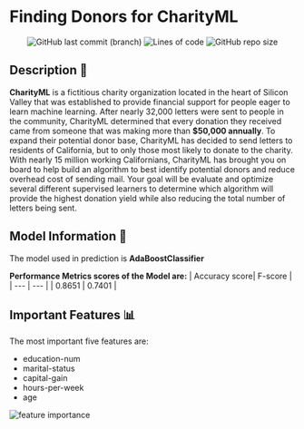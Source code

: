 # Finding Donors for CharityML

<div align="center">
   
   ![GitHub last commit (branch)](https://img.shields.io/github/last-commit/mahmodKhaled/Finding-Donors-for-CharityML/main)
   ![Lines of code](https://img.shields.io/tokei/lines/github/mahmodKhaled/Finding-Donors-for-CharityML)
   ![GitHub repo size](https://img.shields.io/github/repo-size/mahmodKhaled/Finding-Donors-for-CharityML)
</div>

## Description 📝
**CharityML** is a fictitious charity organization located in the heart of Silicon Valley that was established to provide financial support for people eager to learn machine learning. After nearly 32,000 letters were sent to people in the community, CharityML determined that every donation they received came from someone that was making more than **$50,000 annually**. To expand their potential donor base, CharityML has decided to send letters to residents of California, but to only those most likely to donate to the charity. With nearly 15 million working Californians, CharityML has brought you on board to help build an algorithm to best identify potential donors and reduce overhead cost of sending mail. Your goal will be evaluate and optimize several different supervised learners to determine which algorithm will provide the highest donation yield while also reducing the total number of letters being sent.
## Model Information 📜
The model used in prediction is **AdaBoostClassifier**

**Performance Metrics scores of the Model are:**
| Accuracy score| F-score |
| --- | --- |
| 0.8651 | 0.7401 |

## Important Features 📊

The most important five features are:
- education-num
- marital-status
- capital-gain
- hours-per-week
- age

![feature importance](https://user-images.githubusercontent.com/54672453/179623493-0fce8608-bb36-4b7f-be43-d2ea303a52bb.png)
